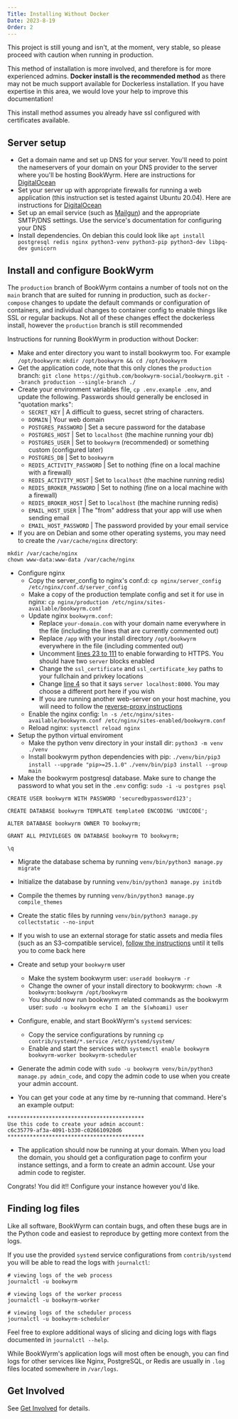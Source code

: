```yaml
---
Title: Installing Without Docker
Date: 2023-8-19
Order: 2
---
```


This project is still young and isn't, at the moment, very stable, so please proceed with caution when running in production.

This method of installation is more involved, and therefore is for more experienced admins. **Docker install is the recommended method** as there may not be much support available for Dockerless installation. If you have expertise in this area, we would love your help to improve this documentation!

This install method assumes you already have ssl configured with certificates available.

## Server setup
- Get a domain name and set up DNS for your server. You'll need to point the nameservers of your domain on your DNS provider to the server where you'll be hosting BookWyrm. Here are instructions for [DigitalOcean](https://www.digitalocean.com/community/tutorials/how-to-point-to-digitalocean-nameservers-from-common-domain-registrars)
- Set your server up with appropriate firewalls for running a web application (this instruction set is tested against Ubuntu 20.04). Here are instructions for [DigitalOcean](https://www.digitalocean.com/community/tutorials/initial-server-setup-with-ubuntu-20-04)
- Set up an email service (such as [Mailgun](https://documentation.mailgun.com/en/latest/quickstart.html)) and the appropriate SMTP/DNS settings. Use the service's documentation for configuring your DNS
- Install dependencies. On debian this could look like `apt install postgresql redis nginx python3-venv python3-pip python3-dev libpq-dev gunicorn`

## Install and configure BookWyrm

The `production` branch of BookWyrm contains a number of tools not on the `main` branch that are suited for running in production, such as `docker-compose` changes to update the default commands or configuration of containers, and individual changes to container config to enable things like SSL or regular backups. Not all of these changes effect the dockerless install, however the `production` branch is still recommended

Instructions for running BookWyrm in production without Docker:

- Make and enter directory you want to install bookwyrm too. For example `/opt/bookwyrm`:
	`mkdir /opt/bookwyrm && cd /opt/bookwyrm`
- Get the application code, note that this only clones the `production` branch:
    `git clone https://github.com/bookwyrm-social/bookwyrm.git --branch production --single-branch ./`
- Create your environment variables file, `cp .env.example .env`, and update the following. Passwords should generally be enclosed in "quotation marks":
    - `SECRET_KEY` | A difficult to guess, secret string of characters.
    - `DOMAIN` | Your web domain
    - `POSTGRES_PASSWORD` | Set a secure password for the database
    - `POSTGRES_HOST` | Set to `localhost` (the machine running your db)
    - `POSTGRES_USER` | Set to `bookwyrm` (recommended) or something custom (configured later)
    - `POSTGRES_DB` | Set to `bookwyrm`
    - `REDIS_ACTIVITY_PASSWORD` | Set to nothing (fine on a local machine with a firewall)
    - `REDIS_ACTIVITY_HOST` | Set to `localhost` (the machine running redis)
    - `REDIS_BROKER_PASSWORD` | Set to nothing (fine on a local machine with a firewall)
    - `REDIS_BROKER_HOST` | Set to `localhost` (the machine running redis)
    - `EMAIL_HOST_USER` | The "from" address that your app will use when sending email
    - `EMAIL_HOST_PASSWORD` | The password provided by your email service
- If you are on Debian and some other operating systems, you may need to create the `/var/cache/nginx` directory:
``` { .sh }
mkdir /var/cache/nginx
chown www-data:www-data /var/cache/nginx
```
- Configure nginx
    - Copy the server_config to nginx's conf.d: `cp nginx/server_config /etc/nginx/conf.d/server_config`
    - Make a copy of the production template config and set it for use in nginx: `cp nginx/production /etc/nginx/sites-available/bookwyrm.conf`
    - Update nginx `bookwyrm.conf`:
        - Replace `your-domain.com` with your domain name everywhere in the file (including the lines that are currently commented out)
        - Replace `/app` with your install directory `/opt/bookwyrm` everywhere in the file (including commented out)
        - Uncomment [lines 23 to 111](https://github.com/bookwyrm-social/bookwyrm/blob/production/nginx/production#L23-L111) to enable
            forwarding to HTTPS. You should have two `server` blocks enabled
        - Change the `ssl_certificate` and `ssl_certificate_key` paths to your fullchain and privkey locations
        - Change [line 4](https://github.com/chdorner/secretbearlibrary/blob/main/bookwyrm/bookwyrm-nginx.conf#L4) so that it says
            `server localhost:8000`. You may choose a different port here if you wish
        - If you are running another web-server on your host machine, you will need to follow the [reverse-proxy instructions](/reverse-proxy.html)
    - Enable the nginx config:
        `ln -s /etc/nginx/sites-available/bookwyrm.conf /etc/nginx/sites-enabled/bookwyrm.conf`
     - Reload nginx: `systemctl reload nginx`
- Setup the python virtual enviroment
    - Make the python venv directory in your install dir:
        `python3 -m venv ./venv`
    - Install bookwyrm python dependencies with pip:
        `./venv/bin/pip3 install --upgrade "pip>=25.1.0"`
        `./venv/bin/pip3 install --group main`
- Make the bookwyrm postgresql database. Make sure to change the password to what you set in the `.env` config:
    `sudo -i -u postgres psql`

``` { .sql }
CREATE USER bookwyrm WITH PASSWORD 'securedbypassword123';

CREATE DATABASE bookwyrm TEMPLATE template0 ENCODING 'UNICODE';

ALTER DATABASE bookwyrm OWNER TO bookwyrm;

GRANT ALL PRIVILEGES ON DATABASE bookwyrm TO bookwyrm;

\q
```

- Migrate the database schema by running `venv/bin/python3 manage.py migrate`
- Initialize the database by running `venv/bin/python3 manage.py initdb`
- Compile the themes by running `venv/bin/python3 manage.py compile_themes`
- Create the static files by running `venv/bin/python3 manage.py collectstatic --no-input`
- If you wish to use an external storage for static assets and media files (such as an S3-compatible service), [follow the instructions](/external-storage.html) until it tells you to come back here
- Create and setup your `bookwyrm` user
    - Make the system bookwyrm user:
        `useradd bookwyrm -r`
    - Change the owner of your install directory to bookwyrm:
        `chown -R bookwyrm:bookwyrm /opt/bookwyrm`
    - You should now run bookwyrm related commands as the bookwyrm user:
        `sudo -u bookwyrm echo I am the $(whoami) user`
- Configure, enable, and start BookWyrm's `systemd` services:
    - Copy the service configurations by running `cp contrib/systemd/*.service /etc/systemd/system/`
    - Enable and start the services with `systemctl enable bookwyrm bookwyrm-worker bookwyrm-scheduler`

- Generate the admin code with `sudo -u bookwyrm venv/bin/python3 manage.py admin_code`, and copy the admin code to use when you create your admin account.
- You can get your code at any time by re-running that command. Here's an example output:

```  { .sh }
*******************************************
Use this code to create your admin account:
c6c35779-af3a-4091-b330-c026610920d6
*******************************************
```
- The application should now be running at your domain. When you load the domain, you should get a configuration page to confirm your instance settings, and a form to create an admin account. Use your admin code to register.

Congrats! You did it!! Configure your instance however you'd like.

## Finding log files

Like all software, BookWyrm can contain bugs, and often these bugs are in the Python code and easiest to reproduce by getting more context from the logs.

If you use the provided `systemd` service configurations from `contrib/systemd` you will be able to read the logs with `journalctl`:

``` { .sh }
# viewing logs of the web process
journalctl -u bookwyrm

# viewing logs of the worker process
journalctl -u bookwyrm-worker

# viewing logs of the scheduler process
journalctl -u bookwyrm-scheduler
```
Feel free to explore additional ways of slicing and dicing logs with flags documented in `journalctl --help`.

While BookWyrm's application logs will most often be enough, you can find logs for other services like Nginx,
PostgreSQL, or Redis are usually in `.log` files located somewhere in `/var/logs`.

## Get Involved

See [Get Involved](https://joinbookwyrm.com/get-involved/) for details.

